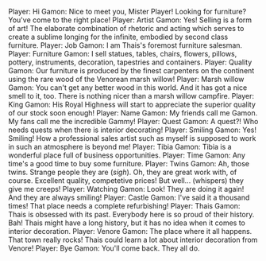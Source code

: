 Player: Hi
Gamon: Nice to meet you, Mister Player! Looking for furniture? You've come to the right place!
Player: Artist
Gamon: Yes! Selling is a form of art! The elaborate combination of rhetoric and acting which serves to create a sublime longing for the infinite, embodied by second class furniture.
Player: Job
Gamon: I am Thais's foremost furniture salesman.
Player: Furniture
Gamon: I sell statues, tables, chairs, flowers, pillows, pottery, instruments, decoration, tapestries and containers.
Player: Quality
Gamon: Our furniture is produced by the finest carpenters on the continent using the rare wood of the Venorean marsh willow!
Player: Marsh willow
Gamon: You can't get any better wood in this world. And it has got a nice smell to it, too. There is nothing nicer than a marsh willow campfire.
Player: King
Gamon: His Royal Highness will start to appreciate the superior quality of our stock soon enough!
Player: Name
Gamon: My friends call me Gamon. My fans call me the incredible Gammy!
Player: Quest
Gamon: A quest?! Who needs quests when there is interior decorating!
Player: Smiling
Gamon: Yes! Smiling! How a professional sales artist such as myself is supposed to work in such an atmosphere is beyond me!
Player: Tibia
Gamon: Tibia is a wonderful place full of business opportunities.
Player: Time
Gamon: Any time's a good time to buy some furniture.
Player: Twins
Gamon: Ah, those twins. Strange people they are (*sigh*). Oh, they are great work with, of course. Excellent quality, competetive prices! But well... (whispers) they give me creeps!
Player: Watching
Gamon: Look! They are doing it again! And they are always smiling!
Player: Castle
Gamon: I've said it a thousand times! That place needs a complete refurbishing!
Player: Thais
Gamon: Thais is obsessed with its past. Everybody here is so proud of their history. Bah! Thais might have a long history, but it has no idea when it comes to interior decoration.
Player: Venore
Gamon: The place where it all happens. That town really rocks! Thais could learn a lot about interior decoration from Venore!
Player: Bye
Gamon: You'll come back. They all do.